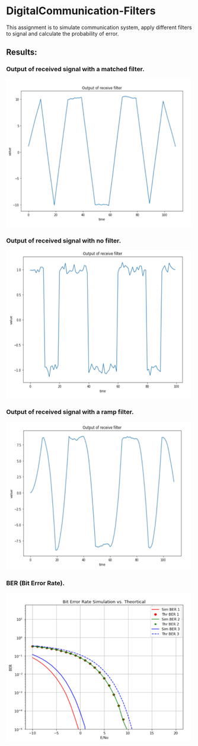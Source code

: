 # DigitalCommunication-Filters

This assignment is to simulate communication system, apply different filters to signal and calculate the probability of error.

## Results:
### Output of received signal with a matched filter.
<img src="figures/Screenshot 2023-06-13 200109.png" alt="Image description" width="500" height="400"/>


### Output of received signal with no filter.
<img src="figures/Screenshot 2023-06-13 200134.png" alt="Image description" width="500" height="400"/>


### Output of received signal with a ramp filter.
<img src="figures/Screenshot 2023-06-13 200151.png" alt="Image description" width="500" height="400"/>


### BER (Bit Error Rate).
<img src="figures/Screenshot 2023-06-13 200210.png" alt="Image description" width="500" height="400"/>


